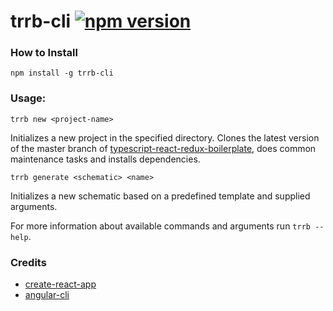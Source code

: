 # trrb-cli [![npm version](https://badgen.net/npm/v/trrb-cli?color=blue)](https://www.npmjs.com/package/trrb-cli)

### How to Install

`npm install -g trrb-cli`

### Usage:

`trrb new <project-name>`

Initializes a new project in the specified directory. Clones the latest version of the master branch of [typescript-react-redux-boilerplate](https://github.com/kayKayEhnn/typescript-react-redux-boilerplate), does common maintenance tasks and installs dependencies.

`trrb generate <schematic> <name>`

Initializes a new schematic based on a predefined template and supplied arguments.

For more information about available commands and arguments run `trrb --help`.

### Credits
- [create-react-app](https://github.com/facebook/create-react-app)
- [angular-cli](https://github.com/angular/angular-cli)
